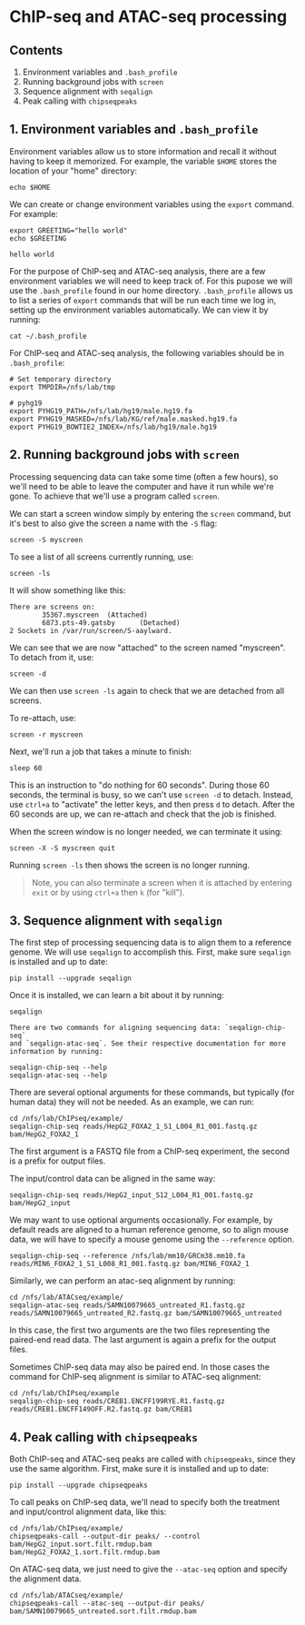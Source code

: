 # ChIP-seq and ATAC-seq processing

## Contents

1. Environment variables and `.bash_profile`
2. Running background jobs with `screen`
3. Sequence alignment with `seqalign`
4. Peak calling with `chipseqpeaks`

## 1. Environment variables and `.bash_profile`

Environment variables allow us to store information and recall it without
having to keep it memorized. For example, the variable `$HOME` stores the
location of your "home" directory:

```
echo $HOME
```

We can create or change environment variables using the `export` command. For
example:

```
export GREETING="hello world"
echo $GREETING
```
```
hello world
```

For the purpose of ChIP-seq and ATAC-seq analysis, there are a few environment
variables we will need to keep track of. For this pupose we will use the
`.bash_profile` found in our home directory. `.bash_profile` allows us to list
a series of `export` commands that will be run each time we log in,
setting up the environment variables automatically. We can view it by running:

```
cat ~/.bash_profile
```

For ChIP-seq and ATAC-seq analysis, the following variables should be in
`.bash_profile`:

```
# Set temporary directory
export TMPDIR=/nfs/lab/tmp

# pyhg19
export PYHG19_PATH=/nfs/lab/hg19/male.hg19.fa
export PYHG19_MASKED=/nfs/lab/KG/ref/male.masked.hg19.fa
export PYHG19_BOWTIE2_INDEX=/nfs/lab/hg19/male.hg19

```

## 2. Running background jobs with `screen`

Processing sequencing data can take some time (often a few hours), so we'll
need to be able to leave the computer and have it run while we're gone. To
achieve that we'll use a program called `screen`.

We can start a screen window simply by entering the `screen` command, but it's
best to also give the screen a name with the `-S` flag:

```
screen -S myscreen
```

To see a list of all screens currently running, use:

```
screen -ls
```

It will show something like this:

```
There are screens on:
        35367.myscreen  (Attached)
        6873.pts-49.gatsby      (Detached)
2 Sockets in /var/run/screen/S-aaylward.
```

We can see that we are now "attached" to the screen named "myscreen".
To detach from it, use:

```
screen -d
```

We can then use `screen -ls` again to check that we are detached from all
screens.

To re-attach, use:

```
screen -r myscreen
```

Next, we'll run a job that takes a minute to finish:

```
sleep 60
```

This is an instruction to "do nothing for 60 seconds". During those 60 seconds,
the terminal is busy, so we can't use `screen -d` to detach. Instead, use
`ctrl+a` to "activate" the letter keys, and then press `d` to detach. After the
60 seconds are up, we can re-attach and check that the job is finished.

When the screen window is no longer needed, we can terminate it using:

```
screen -X -S myscreen quit
```

Running `screen -ls` then shows the screen is no longer running.

> Note, you can also terminate a screen when it is attached by entering `exit`
> or by using `ctrl+a` then `k` (for "kill").

## 3. Sequence alignment with `seqalign`

The first step of processing sequencing data is to align them to a reference
genome. We will use `seqalign` to accomplish this. First, make sure `seqalign`
is installed and up to date:

```
pip install --upgrade seqalign
```

Once it is installed, we can learn a bit about it by running:

```
seqalign
```
```
There are two commands for aligning sequencing data: `seqalign-chip-seq`
and `seqalign-atac-seq`. See their respective documentation for more
information by running:

seqalign-chip-seq --help
seqalign-atac-seq --help
```

There are several optional arguments for these commands, but typically (for
human data) they will not be needed. As an example, we can run:

```
cd /nfs/lab/ChIPseq/example/
seqalign-chip-seq reads/HepG2_FOXA2_1_S1_L004_R1_001.fastq.gz bam/HepG2_FOXA2_1
```

The first argument is a FASTQ file from a ChIP-seq experiment, the second is
a prefix for output files.

The input/control data can be aligned in the same way:

```
seqalign-chip-seq reads/HepG2_input_S12_L004_R1_001.fastq.gz bam/HepG2_input
```

We may want to use optional arguments occasionally. For example, by default
reads are aligned to a human reference genome, so to align mouse data, we will
have to specify a mouse genome using the `--reference` option.

```
seqalign-chip-seq --reference /nfs/lab/mm10/GRCm38.mm10.fa reads/MIN6_FOXA2_1_S1_L008_R1_001.fastq.gz bam/MIN6_FOXA2_1
```

Similarly, we can perform an atac-seq alignment by running:

```
cd /nfs/lab/ATACseq/example/
seqalign-atac-seq reads/SAMN10079665_untreated_R1.fastq.gz reads/SAMN10079665_untreated_R2.fastq.gz bam/SAMN10079665_untreated
```

In this case, the first two arguments are the two files representing the
paired-end read data. The last argument is again a prefix for the output files.

Sometimes ChIP-seq data may also be paired end. In those cases the command for ChIP-seq alignment is similar to ATAC-seq alignment:

```
cd /nfs/lab/ChIPseq/example
seqalign-chip-seq reads/CREB1.ENCFF199RYE.R1.fastq.gz reads/CREB1.ENCFF149OFF.R2.fastq.gz bam/CREB1
```

## 4. Peak calling with `chipseqpeaks`

Both ChIP-seq and ATAC-seq peaks are called with `chipseqpeaks`, since they
use the same algorithm. First, make sure it is installed and up to date:

```
pip install --upgrade chipseqpeaks
```

To call peaks on ChIP-seq data, we'll nead to specify both the treatment
and input/control alignment data, like this:

```
cd /nfs/lab/ChIPseq/example/
chipseqpeaks-call --output-dir peaks/ --control bam/HepG2_input.sort.filt.rmdup.bam  bam/HepG2_FOXA2_1.sort.filt.rmdup.bam
```

On ATAC-seq data, we just need to give the `--atac-seq` option and specify
the alignment data.

```
cd /nfs/lab/ATACseq/example/
chipseqpeaks-call --atac-seq --output-dir peaks/ bam/SAMN10079665_untreated.sort.filt.rmdup.bam
```
